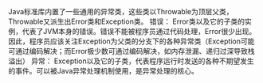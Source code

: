 Java标准库内置了一些通用的异常类，这些类以Throwable为顶层父类，Throwable又派生出Error类和Exception类。
错误： Error类以及它的子类的实例，代表了JVM本身的错误。错误不能被程序员通过代码处理，Error很少出现。因此，程序员应该关注Exception为父类的分支下的各种异常类（Exception可能可通过编码解决；而Error极少数可通过编码解决，如内存泄漏、递归过深导致栈溢出）
异常： Exception以及它的子类，代表程序运行时发送的各种不期望发生的事件。可以被Java异常处理机制使用，是异常处理的核心。
